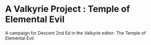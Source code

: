 # A Valkyrie Project : Temple of Elemental Evil
A campaign for Descent 2nd Ed in the Valkyrie editor: The Temple of Elemental Evil
